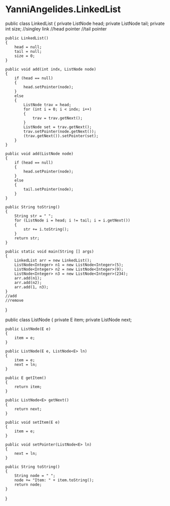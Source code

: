 # YanniAngelides.LinkedList
public class LinkedList
{
	private ListNode head;
	private ListNode tail;
	private int size; 
	//singley link
	//head pointer
	//tail pointer
	
	public LinkedList()
	{
		head = null;
		tail = null;
		size = 0;
	}
	
	public void add(int indx, ListNode node)
	{
		if (head == null)
		{
			head.setPointer(node);
		}
		else
		{
			ListNode trav = head;
			for (int i = 0; i < indx; i++)
			{
				trav = trav.getNext();
			}
			ListNode set = trav.getNext();
			trav.setPointer(node.getNext());
			(trav.getNext()).setPointer(set);
		}
	}
	
	public void add(ListNode node)
	{
		if (head == null)
		{
			head.setPointer(node);
		}
		else
		{
			tail.setPointer(node);
		}	
	}
	
	public String toString()
	{
		String str = " ";
		for (ListNode i = head; i != tail; i = i.getNext())
		{
			str += i.toString();
		}
		return str;
	}
	
	public static void main(String [] args)
	{
		LinkedList arr = new LinkedList();
		ListNode<Integer> n1 = new ListNode<Integer>(5);
		ListNode<Integer> n2 = new ListNode<Integer>(9);
		ListNode<Integer> n3 = new ListNode<Integer>(234);
		arr.add(n1);
		arr.add(n2);
		arr.add(1, n3);
	}
	//add
	//remove
}

public class ListNode<E>
{
	private E item;
	private ListNode<E> next;
	
	public ListNode(E e)
	{
		item = e;
	}
	
	public ListNode(E e, ListNode<E> ln)
	{
		item = e;
		next = ln;
	}
	
	public E getItem()
	{
		return item;
	}
	
	public ListNode<E> getNext()
	{
		return next;
	}
	
	public void setItem(E e)
	{
		item = e;
	}
	
	public void setPointer(ListNode<E> ln)
	{
		next = ln;
	}
	
	public String toString()
	{
		String node = " ";
		node += "Item: " + item.toString();
		return node;
	}
}

